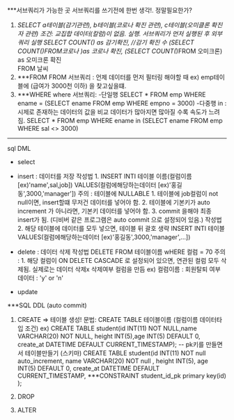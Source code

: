 ***서브쿼리가 가능한 곳
서브쿼리를 쓰기전에 한번 생각!.
정말필요한가?
1. ***SELECT
        a테이블(감기관련),
        b테이블(코로나 확진 관련),
        c테이블(오미클론 확진자 관련)
    조건: 교집합 데이터(칼럼)이 없음.
    실행. 서브쿼리가 먼저 실행된 후 외부쿼리 실행
        SELECT 
            COUNT(*) as 감기확진, //감기 확진 수
            (SELECT COUNT(*)FROM코로나 )as 코로나 확진,
            (SELECT COUNT(*)FROM 오미크론) as 오미크론 확진   
        FROM 날씨
2. ***FROM
    FROM 서브쿼리 :
    언제 데이터를 먼저 필터링 해야할 때
    ex) emp테이블에 (급여가 3000천 이하) 을 찾고싶을떄.
3. ***WHERE
    where 서브쿼리:
    -단일행
    SELECT * FROM emp
    WHERE ename = (SELECT ename FROM emp WHERE empno = 3000)
    -다중행
    in : 시제로 존재하는 데이터의 값을 비교
    데이터가 많아지면 많아질 수록 속도가 느려짐.
    SELECT * FROM emp
    WHERE ename in (SELECT ename FROM emp WHERE sal <> 3000)
---------------
sql
DML
- select

- insert : 데이터를 저장
    작성법 1.
    INSERT INTI 테이블 이름(컬럼이름 [ex)'name',sal,job])
    VALUES(컬럼에해당하는데이터 [ex)'홍길동',3000,'manager']) 
    주의 : 테이블에 NULLABLE 
        1. 테이블에 job컬럼이 not null이면, insert할떄 무저건 데이터를 넣어야 함. 
        2. 테이블에 기본키가 auto increment 가 아니라면, 기본키 데이터를 넣어야 함.
        3. commit 을해야  최종 insert가 됨. (디비버 같은 프로그램은 auto commit 으로 설정되어 있음.)
    작성법 2.
    해당 테이블에 데이터를 모두 넣으면, 테이블 뒤 괄호 생략
    INSERT INTI 테이블
    VALUES(컬럼에해당하는데이터 [ex)'홍길동',3000,'manager',...])

- delete : 데이터 삭제
    작성법
    DELETE FROM 테이블이름
    wHERE 컬럼 = 70
    주의 : 
        1. 해당 컬럼이 ON DELETE CASCADE 로 설정되어 있으면, 연관된 컬럼 모두 삭제됨.
    실제로는 데이터 삭제x
    삭제여부 컬럼을 만듬 ex) 컬럼이름 : 회원탈퇴 여부
                             데이터 : 'y' or 'n'
- update


***SQL
DDL (auto commit)
1. CREATE
    => 테이블 생성!
    문법:
    CREATE TABLE 테이블이름 (컬럼이름 데이터타입 조건)
    ex) CREATE TABLE student(id INT(11) NOT NULL,name VARCHAR(20) NOT NULL, height INT(5),age INT(5) DEFAULT 0, create_at DATETIME DEFAULT CURRENT_TIMESTAMP);
    -- pk키를 만들면서 테이블만들기 (스키마)
    CREATE TABLE student(id INT(11) NOT null auto_increment,
    name VARCHAR(20) NOT null , height INT(5),
    age INT(5) DEFAULT 0, 
    create_at DATETIME DEFAULT CURRENT_TIMESTAMP,
    ***CONSTRAINT student_id_pk primary key(id)
);

2. DROP
3. ALTER